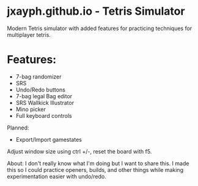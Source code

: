 # jxayph.github.io - Tetris Simulator

Modern Tetris simulator with added features for practicing techniques for multiplayer tetris.

# Features:
 - 7-bag randomizer
 - SRS
 - Undo/Redo buttons
 - 7-bag legal Bag editor
 - SRS Wallkick Illustrator
 - Mino picker
 - Full keyboard controls

Planned:
 - Export/Import gamestates
 
Adjust window size using ctrl +/-, reset the board with f5.

About:
I don't really know what I'm doing but I want to share this.
I made this so I could practice openers, builds, and other things while making experimentation easier with undo/redo.